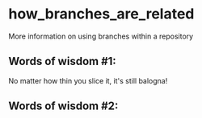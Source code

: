 # how_branches_are_related

More information on using branches within a repository

## Words of wisdom #1: 

No matter how thin you slice it, it's still balogna!

## Words of wisdom #2:

<Add something here later>